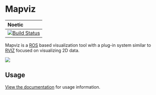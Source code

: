 Mapviz
======
| Noetic |
| :--- |
| [![Build Status](https://build.ros.org/job/Nbin_uF64__mapviz_plugins__ubuntu_focal_amd64__binary/badge/icon)](https://build.ros.org/job/Nbin_uF64__mapviz_plugins__ubuntu_focal_amd64__binary/) |

Mapviz is a [ROS](http://www.ros.org/) based visualization tool with a plug-in system similar to [RVIZ](http://wiki.ros.org/rviz) focused on visualizing 2D data.

![](https://github.com/swri-robotics/mapviz/wiki/mapviz.png)

Usage
-----

[View the documentation](https://swri-robotics.github.io/mapviz/) for usage information.
